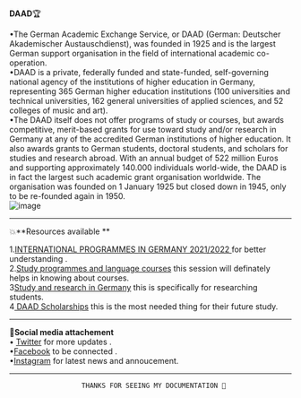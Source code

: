 **DAAD**🏆                              
   
   •The German Academic Exchange Service, or DAAD (German: Deutscher Akademischer Austauschdienst), was founded in 1925 and is the largest German support organisation in the field of international academic co-operation.    
   •DAAD is a private, federally funded and state-funded, self-governing national agency of the institutions of higher education in Germany, representing 365 German higher education institutions (100 universities and technical universities, 162 general universities of applied sciences, and 52 colleges of music and art).                            
  •The DAAD itself does not offer programs of study or courses, but awards competitive, merit-based grants for use toward study and/or research in Germany at any of the accredited German institutions of higher education. It also awards grants to German students, doctoral students, and scholars for studies and research abroad. With an annual budget of 522 million Euros and supporting approximately 140.000 individuals world-wide, the DAAD is in fact the largest such academic grant organisation worldwide. The organisation was founded on 1 January 1925 but closed down in 1945, only to be re-founded again in 1950.      
      ![image](https://user-images.githubusercontent.com/85113970/130560219-a0ef0407-a457-4360-92af-c8163d6f1535.png)

   
-----------------------------------------------------------------------------------------------------------------------------------------------------------------------------------

💥**Resources available **       

1.[INTERNATIONAL PROGRAMMES IN GERMANY 2021/2022 ](https://www2.daad.de/deutschland/studienangebote/international-programmes/en/)   for better understanding .              
2.[Study programmes and language courses](https://www.daad.de/en/study-and-research-in-germany/courses-of-study-in-germany/)   this session will definately helps in knowing about courses.  
3[Study and research in Germany](https://www.daad.de/en/study-and-research-in-germany/)  this is specifically for researching students.  
4[ DAAD Scholarships](https://www.daad.de/en/study-and-research-in-germany/scholarships/daad-scholarships/) this is the most needed thing for their future study.            

-----------------------------------------------------------------------------------------------------------------------------------------------------------------------------------

🎊**Social media attachement**      
• [Twitter](https://twitter.com/daad_germany) for more updates .    
•[Facebook](https://www.facebook.com/DAADRussia/) to be connected .   
•[Instagram](https://www.facebook.com/DAADRussia/)  for latest news and annoucement.       

------------------------------------------------------------------------------------------------------------------------------------------------------------------------    
                      THANKS FOR SEEING MY DOCUMENTATION 🤗





